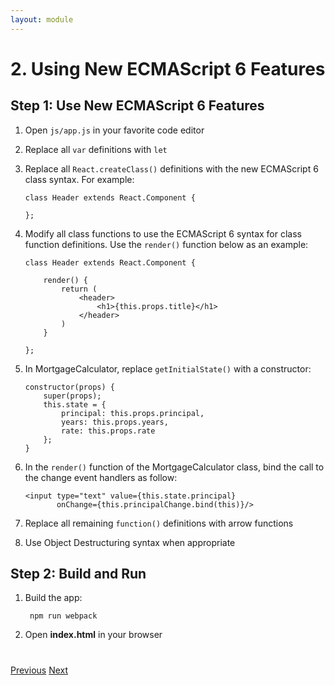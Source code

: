 ```yaml
---
layout: module
---
```

# 2. Using New ECMAScript 6 Features

## Step 1: Use New ECMAScript 6 Features

1. Open `js/app.js` in your favorite code editor

1.  Replace all `var` definitions with `let`

1. Replace all `React.createClass()` definitions with the new ECMAScript 6 class syntax. For example:

    ```
    class Header extends React.Component {
    
    };
    ```
    
1. Modify all class functions to use the ECMAScript 6 syntax for class function definitions. Use the `render()` function below as an example:

    ```
    class Header extends React.Component {
    
        render() {
            return (
                <header>
                    <h1>{this.props.title}</h1>
                </header>
            )
        }
    
    };
    ```

1. In MortgageCalculator, replace `getInitialState()` with a constructor:

    ```
    constructor(props) {
        super(props);
        this.state = {
            principal: this.props.principal,
            years: this.props.years,
            rate: this.props.rate
        };
    }
    ```
    
1. In the `render()` function of the MortgageCalculator class, bind the call to the change event handlers as follow:
     
     ```
     <input type="text" value={this.state.principal} 
            onChange={this.principalChange.bind(this)}/>
     ```

1. Replace all remaining `function()` definitions with arrow functions

1. Use Object Destructuring syntax when appropriate
    
## Step 2: Build and Run	

1. Build the app:

	```
	 npm run webpack
	```

1. Open **index.html** in your browser


<div class="row" style="margin-top:40px;">
<div class="col-sm-12">
<a href="ecmascript6-react-setup.html" class="btn btn-default"><i class="glyphicon glyphicon-chevron-left"></i> Previous</a>
<a href="ecmascript6-react-modules.html" class="btn btn-default pull-right">Next <i class="glyphicon glyphicon-chevron-right"></i></a>
</div>
</div>